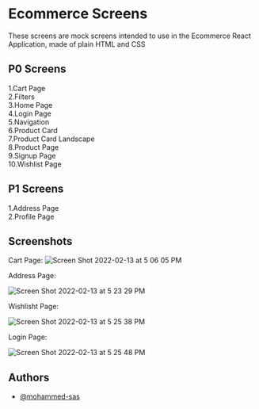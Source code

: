 
# Ecommerce Screens

These screens are mock screens intended to use in the Ecommerce React Application, made of plain HTML and CSS



## P0 Screens
1.Cart Page\
2.Filters\
3.Home Page\
4.Login Page\
5.Navigation\
6.Product Card\
7.Product Card Landscape\
8.Product Page\
9.Signup Page\
10.Wishlist Page
## P1 Screens
1.Address Page\
2.Profile Page
## Screenshots
Cart Page:
![Screen Shot 2022-02-13 at 5 06 05 PM](https://user-images.githubusercontent.com/89216938/153751738-f4d58d44-b132-4720-9856-ba0b017480f6.png)

Address Page:

![Screen Shot 2022-02-13 at 5 23 29 PM](https://user-images.githubusercontent.com/89216938/153751830-ffd447c4-5086-4ac5-b3d8-1329e9d3e9af.png)

Wishlisht Page:

![Screen Shot 2022-02-13 at 5 25 38 PM](https://user-images.githubusercontent.com/89216938/153751921-f709fc16-1910-4356-9a6e-8bb01a76e8cc.png)

Login Page:

![Screen Shot 2022-02-13 at 5 25 48 PM](https://user-images.githubusercontent.com/89216938/153751926-f2bc2ea2-70d2-47c4-8acf-cea5ad12f451.png)


## Authors

- [@mohammed-sas](https://www.github.com/mohammed-sas)

